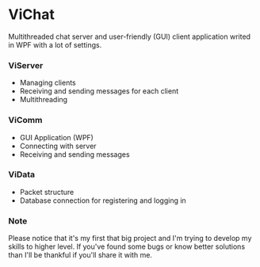 # ViChat #

Multithreaded chat server and user-friendly (GUI) client application writed in WPF with a lot of settings.

### ViServer ###

* Managing clients
* Receiving and sending messages for each client
* Multithreading

### ViComm ###

* GUI Application (WPF)
* Connecting with server
* Receiving and sending messages

### ViData ###

* Packet structure
* Database connection for registering and logging in

### Note ###

Please notice that it's my first that big project and I'm trying to develop my skills to higher level. If you've found some bugs or know better solutions than I'll be thankful if you'll share it with me.
